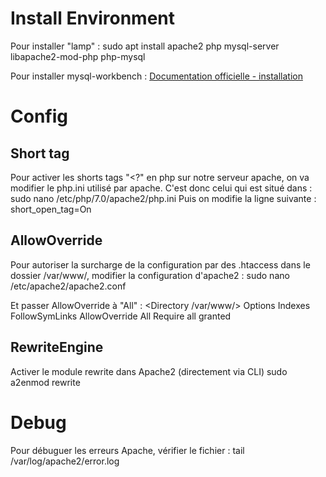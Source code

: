# Install Environment
Pour installer "lamp" :
    sudo apt install apache2 php mysql-server libapache2-mod-php php-mysql

Pour installer mysql-workbench :
[Documentation officielle - installation](https://dev.mysql.com/doc/workbench/en/wb-installing-linux.html)

# Config

## Short tag
Pour activer les shorts tags "<?" en php sur notre serveur apache, on va modifier le php.ini utilisé par apache. C'est donc celui qui est situé dans :
    sudo nano /etc/php/7.0/apache2/php.ini
Puis on modifie la ligne suivante :
    short_open_tag=On

## AllowOverride
Pour autoriser la surcharge de la configuration par des .htaccess dans le dossier /var/www/, modifier la configuration d'apache2 :
    sudo nano /etc/apache2/apache2.conf

Et passer AllowOverride à "All" :
    <Directory /var/www/>
	Options Indexes FollowSymLinks
	AllowOverride All
	Require all granted
    </Directory>

## RewriteEngine
Activer le module rewrite dans Apache2 (directement via CLI)
    sudo a2enmod rewrite

# Debug
Pour débuguer les erreurs Apache, vérifier le fichier :
    tail /var/log/apache2/error.log
